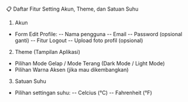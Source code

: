 📋 Daftar Fitur Setting Akun, Theme, dan Satuan Suhu
1. Akun
- Form Edit Profile:
-- Nama pengguna
-- Email
-- Password (opsional ganti)
-- Fitur Logout
-- Upload foto profil (opsional)

2. Theme (Tampilan Aplikasi)
- Pilihan Mode Gelap / Mode Terang (Dark Mode / Light Mode)
- Pilihan Warna Aksen (jika mau dikembangkan)

3. Satuan Suhu
- Pilihan settingan suhu:
-- Celcius (°C)
-- Fahrenheit (°F)